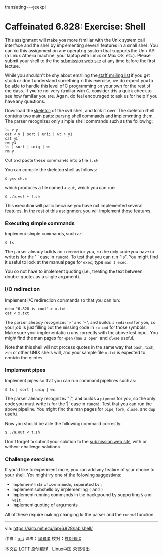 translating---geekpi

Caffeinated 6.828: Exercise: Shell
======

This assignment will make you more familiar with the Unix system call interface and the shell by implementing several features in a small shell. You can do this assignment on any operating system that supports the Unix API (a Linux Athena machine, your laptop with Linux or Mac OS, etc.). Please submit your shell to the the [submission web site][1] at any time before the first lecture.

While you shouldn't be shy about emailing the [staff mailing list][2] if you get stuck or don't understand something in this exercise, we do expect you to be able to handle this level of C programming on your own for the rest of the class. If you're not very familiar with C, consider this a quick check to see how familiar you are. Again, do feel encouraged to ask us for help if you have any questions.

Download the [skeleton][3] of the xv6 shell, and look it over. The skeleton shell contains two main parts: parsing shell commands and implementing them. The parser recognizes only simple shell commands such as the following:
```
ls > y
cat < y | sort | uniq | wc > y1
cat y1
rm y1
ls | sort | uniq | wc
rm y

```

Cut and paste these commands into a file `t.sh`

You can compile the skeleton shell as follows:
```
$ gcc sh.c

```

which produces a file named `a.out`, which you can run:
```
$ ./a.out < t.sh

```

This execution will panic because you have not implemented several features. In the rest of this assignment you will implement those features.

### Executing simple commands

Implement simple commands, such as:
```
$ ls

```

The parser already builds an `execcmd` for you, so the only code you have to write is for the ' ' case in `runcmd`. To test that you can run "ls". You might find it useful to look at the manual page for `exec`; type `man 3 exec`.

You do not have to implement quoting (i.e., treating the text between double-quotes as a single argument).

### I/O redirection

Implement I/O redirection commands so that you can run:
```
echo "6.828 is cool" > x.txt
cat < x.txt

```

The parser already recognizes '>' and '<', and builds a `redircmd` for you, so your job is just filling out the missing code in `runcmd` for those symbols. Make sure your implementation runs correctly with the above test input. You might find the man pages for `open` (`man 2 open`) and `close` useful.

Note that this shell will not process quotes in the same way that `bash`, `tcsh`, `zsh` or other UNIX shells will, and your sample file `x.txt` is expected to contain the quotes.

### Implement pipes

Implement pipes so that you can run command pipelines such as:
```
$ ls | sort | uniq | wc

```

The parser already recognizes "|", and builds a `pipecmd` for you, so the only code you must write is for the '|' case in `runcmd`. Test that you can run the above pipeline. You might find the man pages for `pipe`, `fork`, `close`, and `dup` useful.

Now you should be able the following command correctly:
```
$ ./a.out < t.sh

```

Don't forget to submit your solution to the [submission web site][1], with or without challenge solutions.

### Challenge exercises

If you'd like to experiment more, you can add any feature of your choice to your shell. You might try one of the following suggestions:

  * Implement lists of commands, separated by `;`
  * Implement subshells by implementing `(` and `)`
  * Implement running commands in the background by supporting `&` and `wait`
  * Implement quoting of arguments



All of these require making changing to the parser and the `runcmd` function.

--------------------------------------------------------------------------------

via: https://sipb.mit.edu/iap/6.828/lab/shell/

作者：[mit][a]
译者：[译者ID](https://github.com/译者ID)
校对：[校对者ID](https://github.com/校对者ID)

本文由 [LCTT](https://github.com/LCTT/TranslateProject) 原创编译，[Linux中国](https://linux.cn/) 荣誉推出

[a]:https://sipb.mit.edu
[1]:https://exokernel.scripts.mit.edu/submit/
[2]:mailto:sipb-iap-6.828@mit.edu
[3]:https://sipb.mit.edu/iap/6.828/files/sh.c
